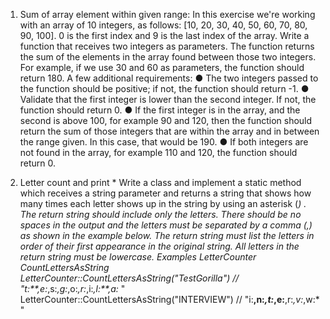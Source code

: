 1. Sum of array element within given range:
In this exercise we're working with an array of 10 integers, as follows: [10, 20, 30, 40,
50, 60, 70, 80, 90, 100]. 0 is the first index and 9 is the last index of the array.
Write a function that receives two integers as parameters. The function returns the
sum of the elements in the array found between those two integers.
For example, if we use 30 and 60 as parameters, the function should return 180. A few additional requirements:
● The two integers passed to the function should be positive; if not, the function should return -1.
● Validate that the first integer is lower than the second integer. If not, the function should return 0.
● If the first integer is in the array, and the second is above 100, for example 90 and 120, then the function should return the sum of those integers that are within the array and in between the range given. In this case, that would be 190.
● If both integers are not found in the array, for example 110 and 120, the function should return 0.



2. Letter count and print *
Write a class and implement a static method
which receives a string parameter and returns a string that
shows how many times each letter shows up in the string by using an asterisk (*)
.
The return string should include only the letters. There should be no spaces in the output and the letters must be separated by a comma (,) as shown in the example below.
The return string must list the letters in order of their first appearance in the original string. All letters in the return string must be lowercase.
Examples
LetterCounter
CountLettersAsString
LetterCounter::CountLettersAsString("TestGorilla")
// "t:**,e:*,s:*,g:*,o:*,r:*,i:*,l:**,a:*
"
LetterCounter::CountLettersAsString("INTERVIEW")
// "i:**,n:*,t:*,e:**,r:*,v:*,w:*
"